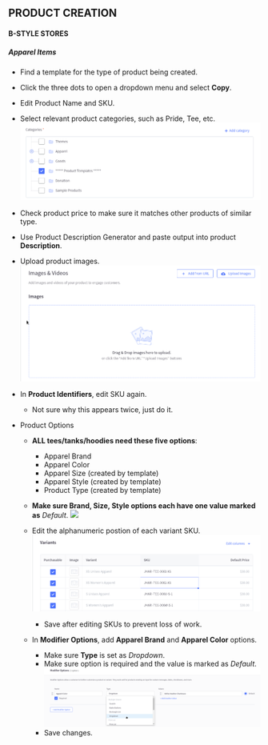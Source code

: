 ## PRODUCT CREATION

#### B-STYLE STORES

##### Apparel Items

- Find a template for the type of product being created.
- Click the three dots to open a dropdown menu and select **Copy**.
- Edit Product Name and SKU.
- Select relevant product categories, such as Pride, Tee, etc. 
![](images/product-creation1.png?raw=true)
- Check product price to make sure it matches other products of similar type.
- Use Product Description Generator and paste output into product **Description**.
- Upload product images.
![](images/product-creation2.png?raw=true)
- In **Product Identifiers**, edit SKU again.
  + Not sure why this appears twice, just do it.

- Product Options
  + **ALL tees/tanks/hoodies need these five options**:
    - Apparel Brand
    - Apparel Color
    - Apparel Size (created by template)
    - Apparel Style (created by template)
    - Product Type (created by template)

  + **Make sure Brand, Size, Style options each have one value marked as** *Default*.
![](images/product-creation3.png?raw=true)
  + Edit the alphanumeric postion of each variant SKU. 
![](images/product-creation4.png?raw=true)
    - Save after editing SKUs to prevent loss of work.
  + In **Modifier Options**, add **Apparel Brand** and **Apparel Color** options.
    - Make sure **Type** is set as *Dropdown*.
    - Make sure option is required and the value is marked as *Default*.
![](images/product-creation5.png?raw=true)
    - Save changes.
